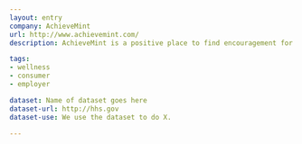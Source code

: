 ```yaml
---
layout: entry
company: AchieveMint
url: http://www.achievemint.com/
description: AchieveMint is a positive place to find encouragement for your healthy activities and insights into your healthy routines.

tags:
- wellness
- consumer
- employer

dataset: Name of dataset goes here
dataset-url: http://hhs.gov
dataset-use: We use the dataset to do X.

---
```

